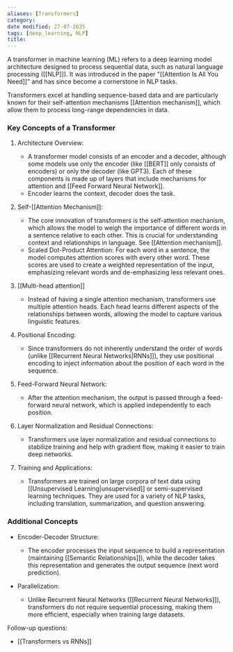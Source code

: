 ```yaml
---
aliases: [Transformers]
category:
date modified: 27-07-2025
tags: [deep_learning, NLP]
title: 
---
```

A transformer in machine learning (ML) refers to a deep learning model architecture designed to process sequential data, such as natural language processing ([[NLP]]). It was introduced in the paper "[[Attention Is All You Need]]" and has since become a cornerstone in NLP tasks.

Transformers excel at handling sequence-based data and are particularly known for their self-attention mechanisms [[Attention mechanism]], which allow them to process long-range dependencies in data.

### Key Concepts of a Transformer

1. Architecture Overview:
    - A transformer model consists of an encoder and a decoder, although some models use only the encoder (like [[BERT]] only consists of encoders) or only the decoder (like GPT3). Each of these components is made up of layers that include mechanisms for attention and [[Feed Forward Neural Network]].
    - Encoder learns the context, decoder does the task.

2. Self-[[Attention Mechanism]]:
    - The core innovation of transformers is the self-attention mechanism, which allows the model to weigh the importance of different words in a sentence relative to each other. This is crucial for understanding context and relationships in language. See [[Attention mechanism]].
    - Scaled Dot-Product Attention: For each word in a sentence, the model computes attention scores with every other word. These scores are used to create a weighted representation of the input, emphasizing relevant words and de-emphasizing less relevant ones.

3. [[Multi-head attention]]
    - Instead of having a single attention mechanism, transformers use multiple attention heads. Each head learns different aspects of the relationships between words, allowing the model to capture various linguistic features.

4. Positional Encoding:
    - Since transformers do not inherently understand the order of words (unlike [[Recurrent Neural Networks|RNNs]]), they use positional encoding to inject information about the position of each word in the sequence.

5. Feed-Forward Neural Network:
    - After the attention mechanism, the output is passed through a feed-forward neural network, which is applied independently to each position.
      
6. Layer Normalization and Residual Connections:
    - Transformers use layer normalization and residual connections to stabilize training and help with gradient flow, making it easier to train deep networks.

7. Training and Applications:
    - Transformers are trained on large corpora of text data using [[Unsupervised Learning|unsupervised]] or semi-supervised learning techniques. They are used for a variety of NLP tasks, including translation, summarization, and question answering.

### Additional Concepts

- Encoder-Decoder Structure:
    - The encoder processes the input sequence to build a representation (maintaining [[Semantic Relationships]]), while the decoder takes this representation and generates the output sequence (next word prediction).

- Parallelization:
    - Unlike Recurrent Neural Networks ([[Recurrent Neural Networks]]), transformers do not require sequential processing, making them more efficient, especially when training large datasets.

Follow-up questions:
- [[Transformers vs RNNs]]

